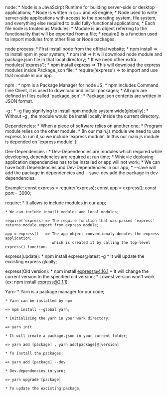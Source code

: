 node: 
    * Node is a JavaScirpt Runtime for building server-side or desktop applications;
    * Node is written in c++ and v8 engine;
    * Node used to write server-side applications with access to the operating system, 
      file system, and everything else required to build fully-functional applications;
    * Each file node is treated as Modules;
    * Module is an object referring to the functionality that will be exported from a file;
    * require() is a function used to import modules from other files or Node packages.

node process: 
    * First install node from the official website;
    * npm install => to install npm in your system;
    * npm init => It will download node module and package.json file in that local directory;
    * If we need other extra modules('express');
    * npm install express => This will download the express modules inside Package.json file;
    * require('express') => to import and use that module in our app.

npm :
    * npm is a Package Manager for node JS;
    * npm includes Command Line Client, it is used to download and install packages;
    * All npm are defined in files called 'package.json';
    * Package.json contents are written in JSON format.

 -g : 
    * -g flag signifying to install npm module system wide(globally);
    * Without -g , the module would be install locally inside the current directory.

Dependencies: 
    * When a piece of software relies on another one;
    * Program module relies on the other module.
    * (In our main.js module we need to use express to run it,so we include 'express module'. In this our main.js module is depended on 'express module' ).

Dev-Dependencies : 
    * Dev-Dependencies are modules which required while developing, dependencies are required at run time;
    * Whie=le deploying application dependencies has to be installed or app will not work;
    * We can have both Dependencies and Dev-Dependencies in our app;
    * --save will add the package in dependencies and --save-dev add the package in dev-dependencies.

Example: 
    const express = require('express);
    const app = express();
    const port = 3000;

require:
    * It allows to include modules in our app;

    * We can include inbuilt modules and local modules;

    require('express) => The require function that was passed 'express' returns module.export from express module;

    app = express()   => The app object conventionaly denotes the express application;
                         which is created it by calling the top-level express() function.


express(update): 
    * npm install express@latest -g 
    * It will update the excisting express gloally;

express(Old version):
    * npm install express@4.16.1
    * It will  change the current version to the specified old version;
    * Lowest version won't work (ex: npm install express@2.1.1).
 
Yarn:
    * Yarn is a package manager for our code;

    * Yarn can be installed by npm 

    => npm install --global yarn;

    * Initializing the yarn in your work directory;

    => yarn init 

    * It will create a package.json in your current folder;

    => yarn add [package] , yarn add[package]@[version] 
    
    * To install the packages;

    => yarn add [package] --dev

    * Dev-dependencies in yarn;

    => yarn upgrade [package]

    * To update the excisting package;